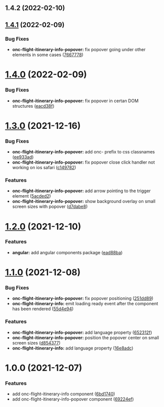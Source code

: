 ## 1.4.2 (2022-02-10)



## [1.4.1](https://github.com/oncarbon/ui-components/compare/v1.4.0...v1.4.1) (2022-02-09)


### Bug Fixes

* **onc-flight-itinerary-info-popover:** fix popover going under other elements in some cases ([7667778](https://github.com/oncarbon/ui-components/commit/766777853fd55063a08eb1767c7378eab4ee4b48))



# [1.4.0](https://github.com/oncarbon/ui-components/compare/v1.3.0...v1.4.0) (2022-02-09)


### Bug Fixes

* **onc-flight-itinerary-info-popover:** fix popover in certan DOM structures ([eacd38f](https://github.com/oncarbon/ui-components/commit/eacd38ff9ce1028a7b527f322d3363447f600d75))



# [1.3.0](https://github.com/oncarbon/ui-components/compare/v1.2.0...v1.3.0) (2021-12-16)


### Bug Fixes

* **onc-flight-itinerary-info-popover:** add onc- prefix to css classnames ([ee933ad](https://github.com/oncarbon/ui-components/commit/ee933adf17a62a52a613e1d08b37f94b71e5eb5d))
* **onc-flight-itinerary-info-popover:** fix popover close click handler not working on ios safari ([c149782](https://github.com/oncarbon/ui-components/commit/c149782dd4d7072713e4ae1282fed3d3efd42273))


### Features

* **onc-flight-itinerary-info-popover:** add arrow pointing to the trigger element ([5acded2](https://github.com/oncarbon/ui-components/commit/5acded2680fb5cb33ad0dbcee8e8f35850ebc044))
* **onc-flight-itinerary-info-popover:** show background overlay on small screen sizes with popover ([d7dabe8](https://github.com/oncarbon/ui-components/commit/d7dabe8f41f42a95ccaad04dbb38d1fd198d4acc))



# [1.2.0](https://github.com/oncarbon/ui-components/compare/v1.1.0...v1.2.0) (2021-12-10)


### Features

* **angular:** add angular components package ([ead88ba](https://github.com/oncarbon/ui-components/commit/ead88ba12635103565360a6be8b80751df445f3d))



# [1.1.0](https://github.com/oncarbon/ui-components/compare/v1.0.0...v1.1.0) (2021-12-08)


### Bug Fixes

* **onc-flight-itinerary-info-popover:** fix popover positioning ([251dd89](https://github.com/oncarbon/ui-components/commit/251dd890001bcbb38aaae69263f525b3204dbd1c))
* **onc-flight-itinerary-info:** emit loading ready event after the component has been rendered ([55d4e94](https://github.com/oncarbon/ui-components/commit/55d4e9474a95f3be5b662737e802fe20acf59e94))


### Features

* **onc-flight-itinerary-info-popover:** add language property ([652312f](https://github.com/oncarbon/ui-components/commit/652312fc8cde324e7c2cdd86ab50d54febe27ba8))
* **onc-flight-itinerary-info-popover:** position the popover center on small screen sizes ([d854377](https://github.com/oncarbon/ui-components/commit/d854377f54f839a663c90c7aea4aa550b062f154))
* **onc-flight-itinerary-info:** add language property ([16e8adc](https://github.com/oncarbon/ui-components/commit/16e8adca6649df4d97ac769df308465462dff67a))



# 1.0.0 (2021-12-07)


### Features

* add onc-flight-itinerary-info component ([6bd1740](https://github.com/oncarbon/ui-components/commit/6bd1740f1e5dcaa9b073b3ab129e934daa54b580))
* add onc-flight-itinerary-info-popover component ([69224ef](https://github.com/oncarbon/ui-components/commit/69224ef819d31b3ff9c3cbd3966de3907f51cc69))



